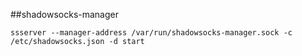 ##shadowsocks-manager


    ssserver --manager-address /var/run/shadowsocks-manager.sock -c /etc/shadowsocks.json -d start